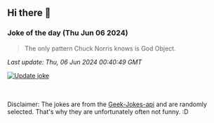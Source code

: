 ## Hi there 👋

### Joke of the day (Thu Jun 06 2024)
<!-- joke -->
>The only pattern Chuck Norris knows is God Object.
<!-- /joke -->

*Last update: Thu, 06 Jun 2024 00:40:49 GMT*

[![Update joke](https://github.com/nclskfm/nclskfm/actions/workflows/joke.yml/badge.svg)](https://github.com/nclskfm/nclskfm/actions/workflows/joke.yml)

<br><br>
Disclaimer: The jokes are from the [Geek-Jokes-api](https://github.com/sameerkumar18/geek-joke-api) and are randomly selected. That's why they are unfortunately often not funny. :D
